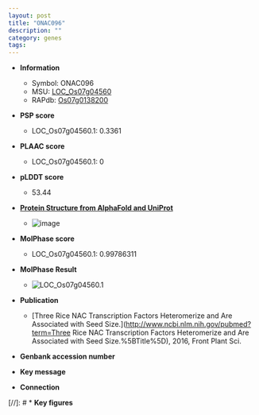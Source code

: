 ```yaml
---
layout: post
title: "ONAC096"
description: ""
category: genes
tags: 
---
```


* **Information**  
    + Symbol: ONAC096  
    + MSU: [LOC_Os07g04560](http://rice.plantbiology.msu.edu/cgi-bin/ORF_infopage.cgi?orf=LOC_Os07g04560)  
    + RAPdb: [Os07g0138200](http://rapdb.dna.affrc.go.jp/viewer/gbrowse_details/irgsp1?name=Os07g0138200)  

* **PSP score**  
    + LOC_Os07g04560.1: 0.3361 

* **PLAAC score**  
    + LOC_Os07g04560.1: 0 

* **pLDDT score**
    + 53.44

* **[Protein Structure from AlphaFold and UniProt](https://www.uniprot.org/uniprotkb/A0A0P0X2E5/entry#structure)**
    + ![image](https://ricepsp.github.io/images/A/AF-A0A0P0X2E5-F1.png)

* **MolPhase score**
    + LOC_Os07g04560.1: 0.99786311

* **MolPhase Result**
    + ![LOC_Os07g04560.1](https://304243504.github.io/Pictures/LOC_Os07g/LOC_Os07g04560.1.png)

* **Publication**  
    + [Three Rice NAC Transcription Factors Heteromerize and Are Associated with Seed Size.](http://www.ncbi.nlm.nih.gov/pubmed?term=Three Rice NAC Transcription Factors Heteromerize and Are Associated with Seed Size.%5BTitle%5D), 2016, Front Plant Sci.

* **Genbank accession number**  

* **Key message**  

* **Connection**  

[//]: # * **Key figures**  


